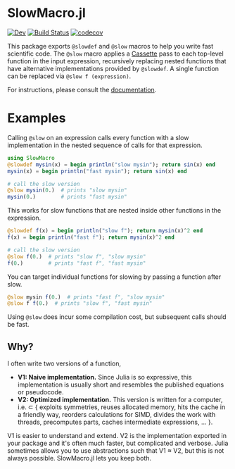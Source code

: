 # SlowMacro.jl

<!-- [![Stable](https://img.shields.io/badge/docs-stable-blue.svg)](https://xzackli.github.io/SlowMacro.jl/stable) -->
[![Dev](https://img.shields.io/badge/docs-dev-blue.svg)](https://xzackli.github.io/SlowMacro.jl/dev)
[![Build Status](https://github.com/xzackli/SlowMacro.jl/workflows/CI/badge.svg)](https://github.com/xzackli/SlowMacro.jl/actions)
[![codecov](https://codecov.io/gh/xzackli/SlowMacro.jl/branch/main/graph/badge.svg?token=rM1AU0MQ38)](https://codecov.io/gh/xzackli/SlowMacro.jl)

This package exports `@slowdef` and `@slow` macros to help you write fast scientific code. The `@slow` macro applies a [Cassette](https://github.com/JuliaLabs/Cassette.jl) pass to each 
top-level function in the input expression, recursively replacing nested functions that have alternative implementations provided by `@slowdef`.
A single function can be replaced via `@slow f (expression)`. 

For instructions, please consult the [documentation](https://xzackli.github.io/SlowMacro.jl/dev).


# Examples

Calling `@slow` on an expression calls every function with a slow implementation
in the nested sequence of calls for that expression.

```julia
using SlowMacro
@slowdef mysin(x) = begin println("slow mysin"); return sin(x) end
mysin(x) = begin println("fast mysin"); return sin(x) end

# call the slow version
@slow mysin(0.)  # prints "slow mysin"
mysin(0.)        # prints "fast mysin"
```

This works for slow functions that are nested inside other functions in the expression.

```julia
@slowdef f(x) = begin println("slow f"); return mysin(x)^2 end
f(x) = begin println("fast f"); return mysin(x)^2 end

# call the slow version
@slow f(0.)  # prints "slow f", "slow mysin"
f(0.)        # prints "fast f", "fast mysin"
```

You can target individual functions for slowing by passing a function after slow.

```julia
@slow mysin f(0.)  # prints "fast f", "slow mysin"
@slow f f(0.)  # prints "slow f", "fast mysin"
```

Using `@slow` does incur some compilation cost, but subsequent calls should be fast.

## Why?

I often write two versions of a function,

* **V1: Naive implementation.** Since Julia is so expressive, this implementation is usually short and resembles the published equations or pseudocode.
* **V2: Optimized implementation.** This version is written for a computer, i.e. ⊂ { exploits symmetries, reuses allocated memory, hits the cache in a friendly way, reorders calculations for SIMD, divides the work with threads, precomputes parts, caches intermediate expressions, ... }.

V1 is easier to understand and extend. V2 is the implementation exported in your package and it's often much faster, but complicated and verbose. Julia sometimes allows you to use abstractions such that V1 ≈ V2, but this is not always possible. SlowMacro.jl lets you keep both.
